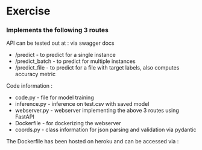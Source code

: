 # Exercise

### Implements the following 3 routes 
API can be tested out at :                         via swagger docs 
 - /predict - to predict for a single instance 
 - /predict_batch - to predict for multiple instances
 - /predict_file - to predict for a file with target labels, also computes accuracy metric 

Code information :

 - code.py  - file for model training 
 - inference.py - inference on test.csv with saved model
 - webserver.py - webserver implementing the above 3 routes using FastAPI
 - Dockerfile - for dockerizing the webserver
 - coords.py - class information for json parsing and validation via pydantic 
 
The Dockerfile has been hosted on heroku and can be accessed via : 
